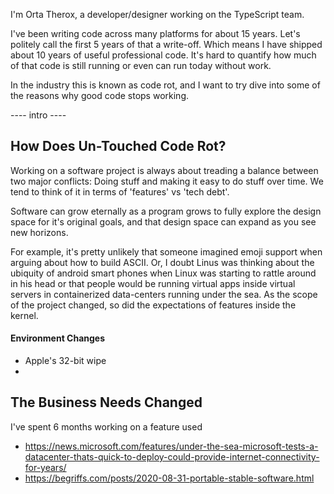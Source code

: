 I'm Orta Therox, a developer/designer working on the TypeScript team.

I've been writing code across many platforms for about 15 years. Let's politely call the first 5 years of that a write-off. Which means I have shipped about 10 years of useful professional code. It's hard to quantify how much of that code is still running or even can run today without work.

In the industry this is known as code rot, and I want to try dive into some of the reasons why good code stops working.

---- intro ----

## How Does Un-Touched Code Rot?

Working on a software project is always about treading a balance between two major conflicts: Doing stuff and making it easy to do stuff over time. We tend to think of it in terms of 'features' vs 'tech debt'.

Software can grow eternally as a program grows to fully explore the design space for it's original goals, and that design space can expand as you see new horizons. 

For example, it's pretty unlikely that someone imagined emoji support when arguing about how to build ASCII. Or, I doubt Linus was thinking about the ubiquity of android smart phones when Linux was starting to rattle around in his head or that people would be running virtual apps inside virtual servers in containerized data-centers running under the sea. As the scope of the project changed, so did the expectations of features inside the kernel.



#### Environment Changes

- Apple's 32-bit wipe
- 

## The Business Needs Changed

I've spent 6 months working on a feature used 



- https://news.microsoft.com/features/under-the-sea-microsoft-tests-a-datacenter-thats-quick-to-deploy-could-provide-internet-connectivity-for-years/
- https://begriffs.com/posts/2020-08-31-portable-stable-software.html

